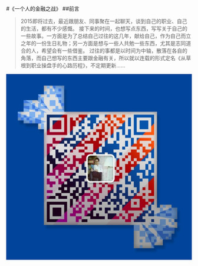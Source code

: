 #《一个人的金融之战》
##前言
>2015即将过去，最近跟朋友、同事聚在一起聊天，谈到自己的职业、自己的生活，都有不少感慨。 接下来的时间，也想写点东西，写写关于自己的一些故事。一方面是为了总结自己过往的这几年，献给自己，作为自己而立之年的一份生日礼物；另一方面是想与一些人共勉一些东西，尤其是志同道合的人，希望会有一些借鉴。 过往的事都是以时间为中轴，散落在各自的角落，而自己想写的东西主要跟金融有关，所以就以连载的形式定名《从草根到职业操盘手的心路历程》，不定期更新……﻿﻿


![](./_image/weixinerweima.jpeg)
